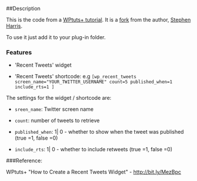 ##Description

This is the code from a [WPtuts+ tutorial](http://bit.ly/MezBpc). It is a [fork](https://github.com/stephenh1988/WP-Recent-Tweets-Widget) from the author, [Stephen Harris](https://github.com/stephenh1988).

To use it just add it to your plug-in folder.

### Features

- 'Recent Tweets' widget

- 'Recent Tweets' shortcode: e.g `[wp_recent_tweets screen_name="YOUR_TWITTER_USERNAME" count=5 published_when=1 include_rts=1 ]`

The settings for the widget / shortcode are:

- `sreen_name`: Twitter screen name

- `count`: number of tweets to retrieve

- `published_when`: 1| 0 - whether to show when the tweet was published (true =1, false =0)

- `include_rts`: 1| 0 -  whether to include retweets (true =1, false =0)

###Reference:

WPtuts+ "How to Create a Recent Tweets Widget" - http://bit.ly/MezBpc
